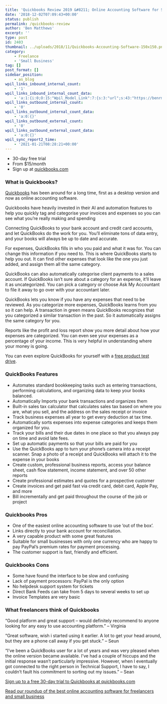 ```yaml
---
title: 'Quickbooks Review 2019 &#8211; Online Accounting Software for Small Business and Freelancers'
date: '2018-12-02T07:09:43+00:00'
status: publish
permalink: /quickbooks-review
author: 'Ben Matthews'
excerpt: ''
type: post
id: 2403
thumbnail: ../uploads/2018/11/Quickbooks-Accounting-Software-150x150.png
category:
    - Freelance
    - 'Small Business'
tag: []
post_format: []
sidebar_position:
    - as_blog
wpil_links_inbound_internal_count:
    - '1'
wpil_links_inbound_internal_count_data:
    - 'a:1:{i:0;O:15:"Wpil_Model_Link":7:{s:3:"url";s:43:"https://benrmatthews.com/quickbooks-review/";s:4:"host";s:16:"benrmatthews.com";s:8:"internal";b:1;s:4:"post";O:15:"Wpil_Model_Post":7:{s:2:"id";s:4:"4424";s:5:"title";N;s:4:"type";s:4:"post";s:6:"status";N;s:7:"content";N;s:5:"links";N;s:4:"slug";N;}s:6:"anchor";s:31:"Read our full Quickbooks review";s:15:"added_by_plugin";b:0;s:8:"location";s:7:"content";}}'
wpil_links_outbound_internal_count:
    - '0'
wpil_links_outbound_internal_count_data:
    - 'a:0:{}'
wpil_links_outbound_external_count:
    - '0'
wpil_links_outbound_external_count_data:
    - 'a:0:{}'
wpil_sync_report2_time:
    - '2021-01-21T08:28:21+00:00'
---
```

- 30-day free trial
- From $15/month
- Sign up at [quickbooks.com](https://www.quickbooks.com/)

### <span id="What_is_Quickbooks">**What is Quickbooks?**</span>

[Quickbooks](https://www.quickbooks.com/) has been around for a long time, first as a desktop version and now as online accounting software.

Quickbooks have heavily invested in their AI and automation features to help you quickly tag and categorise your invoices and expenses so you can see what you’re really making and spending

Connecting QuickBooks to your bank account and credit card accounts, and let QuickBooks do the work for you. You’ll eliminate tons of data entry, and your books will always be up to date and accurate.

For expenses, QuickBooks fills in who you paid and what it was for. You can change this information if you need to. This is where QuickBooks starts to help you out. It can find other expenses that look like the one you just added, and assign them all the same category.

QuickBooks can also automatically categorise client payments to a sales account. If QuickBooks isn’t sure about a category for an expense, it’ll leave it as uncategorized. You can pick a category or choose Ask My Accountant to file it away to go over with your accountant later.

QuickBooks lets you know if you have any expenses that need to be reviewed. As you categorize more expenses, QuickBooks learns from you so it can help. A transaction in green means QuickBooks recognizes that you categorized a similar transaction in the past. So it automatically assigns the same category for you.

Reports like the profit and loss report show you more detail about how your expenses are categorized. You can even see your expenses as a percentage of your income. This is very helpful in understanding where your money is going.

You can even explore QuickBooks for yourself with a [free product test drive](https://quickbooks.intuit.com/how-it-works).

### <span id="QuickBooks_Features">**QuickBooks Features**</span>

- Automates standard bookkeeping tasks such as entering transactions, performing calculations, and organizing data to keep your books balanced.
- Automatically Imports your bank transactions and organizes them
- Built-in sales tax calculator that calculates sales tax based on where you are, what you sell, and the address on the sales receipt or invoice
- Track business expenses all year to get every deduction at tax time.
- Automatically sorts expenses into expense categories and keeps them organized for you.
- Track your bills and their due dates in one place so that you always pay on time and avoid late fees.
- Set up automatic payments so that your bills are paid for you
- Use the QuickBooks app to turn your phone’s camera into a receipt scanner. Snap a photo of a receipt and QuickBooks will attach it to the expense in your books
- Create custom, professional business reports, access your balance sheet, cash flow statement, income statement, and over 50 other reports
- Create professional estimates and quotes for a prospective customer
- Create invoices and get paid fast via credit card, debit card, Apple Pay, and more
- Bill incrementally and get paid throughout the course of the job or project

### <span id="Quickbooks_Pros">**Quickbooks Pros**</span>

- One of the easiest online accounting software to use ‘out of the box’.
- Links directly to your bank account for reconciliation.
- A very capable product with some great features
- Suitable for small businesses with only one currency who are happy to pay PayPal’s premium rates for payment processing.
- The customer support is fast, friendly and efficient.

### <span id="Quickbooks_Cons">**Quickbooks Cons**</span>

- Some have found the interface to be slow and confusing
- Lack of payment processors: PayPal is the only option
- No helpdesk support system for tickets
- Direct Bank Feeds can take from 5 days to several weeks to set up
- Invoice Templates are very basic

### <span id="What_freelancers_think_of_Quickbooks">**What freelancers think of Quickbooks**</span>

“Good platform and great support – would definitely recommend to anyone looking for any easy to use accounting platform.” – Virginia

“Great software, wish i started using it earlier. A lot to get your head around, but they are a phone call away if you get stuck.” – Seun

“I’ve been a QuickBooks user for a lot of years and was very pleased when the online version became available. I’ve had a couple of hiccups and the initial response wasn’t particularly impressive. However, when I eventually got connected to the right person in Technical Support, I have to say, I couldn’t fault his commitment to sorting out my issues.” – Sean

[Sign up to a free 30-day trial to Quickbooks at quickbooks.com](https://quickbooks.intuit.com/)

[Read our roundup of the best online accounting software for freelancers and small business](https://benrmatthews.com/best-online-accounting-software/)